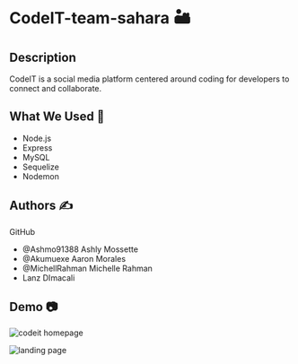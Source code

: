 # CodeIT-team-sahara :desert:

## Description 
CodeIT is a social media platform centered around coding for developers to connect and collaborate. 

## What We Used :floppy_disk:
- Node.js
- Express
- MySQL
- Sequelize 
- Nodemon

## Authors :writing_hand:

GitHub
- @Ashmo91388 Ashly Mossette
- @Akumuexe  Aaron Morales
- @MichellRahman Michelle Rahman
- Lanz DImacali

## Demo :camera:
![codeit homepage]("./Main/public/images/Screen%20Shot%202023-03-30%20at%2010.47.53%20PM.png")

![landing page]("./Main/public/images/landing%20page.png.png")
